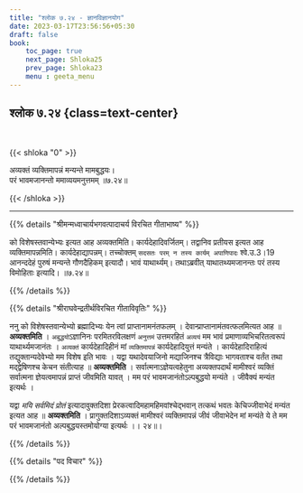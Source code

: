 ```yaml
---
title: "श्लोक ७.२४ - ज्ञानविज्ञानयोग"
date: 2023-03-17T23:56:56+05:30
draft: false
book:
    toc_page: true
    next_page: Shloka25
    prev_page: Shloka23
    menu : geeta_menu
---
```




## श्लोक ७.२४ {class=text-center}

<br/>

{{< shloka  "0"  >}}

अव्यक्तं व्यक्तिमापन्नं मन्यन्ते मामबुद्धयः।  
परं भावमजानन्तो ममाव्ययमनुत्तमम् ॥७.२४॥

{{< /shloka >}}

---


{{% details "श्रीमन्मध्वाचार्यभगवत्पादाचर्य विरचित  गीताभाष्य" %}}

को विशेषस्तवान्येभ्यः इत्यत आह अव्यक्तमिति। कार्यदेहादिवर्जितम्। 
तद्वानिव प्रतीयस इत्यत आह व्यक्तिमापन्नमिति। कार्यदेहाद्यापन्नम्। 
तच्चोक्तम् `सदसतः परम् न तस्य कार्यम् अपाणिपादः` श्वे.उ.3।19 
आनन्ददेहं पुरुषं मन्यन्ते गौणदैहिकम् इत्यादौ। भावं याथार्थ्यम्। 
तथाऽब्रवीत् याथातथ्यमजानन्तः परं तस्य विमोहिताः इत्यादि। ॥७.२४॥

{{% /details %}}



{{% details "श्रीराघवेन्द्रतीर्थविरचित गीताविवृतिः" %}}

ननु को विशेषस्तवान्येभ्यो ब्रह्मादिभ्यः येन त्वां 
प्राप्तानामनंतफलम्‌ ।
देवान्प्राप्तानामंतवत्फलमित्यत आह ॥ 
**अव्यक्तमिति** । `अबुद्धयो`ऽज्ञानिनः
परमितरविलक्षणं `अनुत्तमं` उत्तमरहितं 
`अव्ययं` मम भावं प्रमाणाव्यभिचरितत्वरूपं याथार्थ्यमजानंतः । 
`अव्यक्तं` कार्यदेहादिहीनं मां
`व्यक्तिमापन्नं` कार्यदेहादियुत्तं मन्यंते । 
कार्यदेहादिराहित्यं तद्युक्तान्यदेवेभ्यो मम विशेष इति भावः । 
यद्वा यथादेवयाजिनो मद्याजिनश्च त्रैविद्याः 
भागवताश्च वर्तंत तथा मद्द्वेषिणश्च केचन संतीत्याह ॥ 
**अव्यक्तमिति** । सर्वात्मनाऽज्ञेयत्वहेतुना अव्यक्तपदार्थं 
मामीश्वरं व्यक्तिं सर्वात्मना ज्ञेयत्वमापन्नं
प्राप्तं जीवमिति यावत्‌ । मम परं भावमजानंतोऽल्पबुद्धयो 
मन्यंते । जीवैक्यं मन्यंत इत्यर्थः ।   

यद्वा *मयि सर्वमिदं प्रोतं* इत्यादावुक्तदिशा
प्रेरकत्वादिमहामहिमवांश्चेद्भवान्‌ तत्कथं भवतः 
केचिज्जीवाभेदं मन्यंत इत्यत
आह ॥ **अव्यक्तमिति** । प्रागुक्तदिशाऽव्यक्तं 
मामीश्वरं व्यक्तिमापन्नं जीवं
जीवाभेदेन मां मन्यंते ये ते मम परं भावमजानंतो
अल्पबुद्धयस्तमोयोग्या इत्यर्थः ।। २४॥।


{{% /details %}}



{{% details "पद विचार" %}}


{{% /details %}}
